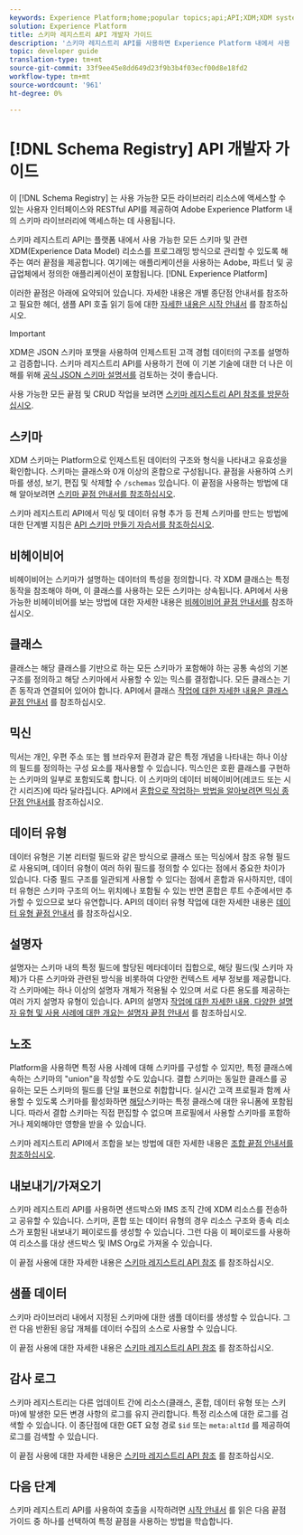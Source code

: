 ```yaml
---
keywords: Experience Platform;home;popular topics;api;API;XDM;XDM system;;experience data model;Experience data model;Experience Data Model;data model;Data Model;schema registry;Schema Registry;
solution: Experience Platform
title: 스키마 레지스트리 API 개발자 가이드
description: '스키마 레지스트리 API를 사용하면 Experience Platform 내에서 사용 가능한 모든 스키마 및 관련 XDM 리소스를 프로그래밍 방식으로 관리할 수 있습니다. '
topic: developer guide
translation-type: tm+mt
source-git-commit: 33f9ee45e8dd649d23f9b3b4f03ecf00d8e18fd2
workflow-type: tm+mt
source-wordcount: '961'
ht-degree: 0%

---
```



# [!DNL Schema Registry] API 개발자 가이드

이 [!DNL Schema Registry] 는 사용 가능한 모든 라이브러리 리소스에 액세스할 수 있는 사용자 인터페이스와 RESTful API를 제공하여 Adobe Experience Platform 내의 스키마 라이브러리에 액세스하는 데 사용됩니다.

스키마 레지스트리 API는 플랫폼 내에서 사용 가능한 모든 스키마 및 관련 XDM(Experience Data Model) 리소스를 프로그래밍 방식으로 관리할 수 있도록 해주는 여러 끝점을 제공합니다. 여기에는 애플리케이션을 사용하는 Adobe, 파트너 및 공급업체에서 정의한 애플리케이션이 포함됩니다. [!DNL Experience Platform]

이러한 끝점은 아래에 요약되어 있습니다. 자세한 내용은 개별 종단점 안내서를 참조하고 필요한 헤더, 샘플 API 호출 읽기 등에 대한 [자세한 내용은 시작 안내서](./getting-started.md) 를 참조하십시오.

>[!IMPORTANT]
>
>XDM은 JSON 스키마 포맷을 사용하여 인제스트된 고객 경험 데이터의 구조를 설명하고 검증합니다. 스키마 레지스트리 API를 사용하기 전에 이 기본 기술에 대한 더 나은 이해를 위해 [공식 JSON 스키마 설명서를](https://json-schema.org/) 검토하는 것이 좋습니다.

사용 가능한 모든 끝점 및 CRUD 작업을 보려면 [스키마 레지스트리 API 참조를 방문하십시오](https://www.adobe.io/apis/experienceplatform/home/api-reference.html#!acpdr/swagger-specs/schema-registry.yaml).

## 스키마

XDM 스키마는 Platform으로 인제스트된 데이터의 구조와 형식을 나타내고 유효성을 확인합니다. 스키마는 클래스와 0개 이상의 혼합으로 구성됩니다. 끝점을 사용하여 스키마를 생성, 보기, 편집 및 삭제할 수 `/schemas` 있습니다. 이 끝점을 사용하는 방법에 대해 알아보려면 [스키마 끝점 안내서를 참조하십시오](./schemas.md).

스키마 레지스트리 API에서 믹싱 및 데이터 유형 추가 등 전체 스키마를 만드는 방법에 대한 단계별 지침은 [API 스키마 만들기 자습서를 참조하십시오](../tutorials/create-schema-api.md).

## 비헤이비어

비헤이비어는 스키마가 설명하는 데이터의 특성을 정의합니다. 각 XDM 클래스는 특정 동작을 참조해야 하며, 이 클래스를 사용하는 모든 스키마는 상속됩니다. API에서 사용 가능한 비헤이비어를 보는 방법에 대한 자세한 내용은 [비헤이비어 끝점 안내서를](./behaviors.md) 참조하십시오.

## 클래스

클래스는 해당 클래스를 기반으로 하는 모든 스키마가 포함해야 하는 공통 속성의 기본 구조를 정의하고 해당 스키마에서 사용할 수 있는 믹스를 결정합니다. 모든 클래스는 기존 동작과 연결되어 있어야 합니다. API에서 클래스 [작업에 대한 자세한 내용은 클래스 끝점 안내서](./classes.md) 를 참조하십시오.

## 믹신

믹서는 개인, 우편 주소 또는 웹 브라우저 환경과 같은 특정 개념을 나타내는 하나 이상의 필드를 정의하는 구성 요소를 재사용할 수 있습니다. 믹스인은 호환 클래스를 구현하는 스키마의 일부로 포함되도록 합니다. 이 스키마의 데이터 비헤이비어(레코드 또는 시간 시리즈)에 따라 달라집니다. API에서 [혼합으로 작업하는 방법을 알아보려면 믹싱 종단점 안내서를](./mixins.md) 참조하십시오.

## 데이터 유형

데이터 유형은 기본 리터럴 필드와 같은 방식으로 클래스 또는 믹싱에서 참조 유형 필드로 사용되며, 데이터 유형이 여러 하위 필드를 정의할 수 있다는 점에서 중요한 차이가 있습니다. 다중 필드 구조를 일관되게 사용할 수 있다는 점에서 혼합과 유사하지만, 데이터 유형은 스키마 구조의 어느 위치에나 포함될 수 있는 반면 혼합은 루트 수준에서만 추가할 수 있으므로 보다 유연합니다. API의 데이터 유형 작업에 대한 자세한 내용은 [데이터 유형 끝점 안내서](./data-types.md) 를 참조하십시오.

## 설명자

설명자는 스키마 내의 특정 필드에 할당된 메타데이터 집합으로, 해당 필드(및 스키마 자체)가 다른 스키마와 관련된 방식을 비롯하여 다양한 컨텍스트 세부 정보를 제공합니다. 각 스키마에는 하나 이상의 설명자 개체가 적용될 수 있으며 서로 다른 용도를 제공하는 여러 가지 설명자 유형이 있습니다. API의 설명자 [작업에 대한 자세한 내용, 다양한 설명자 유형 및 사용 사례에 대한 개요는 설명자 끝점 안내서](./descriptors.md) 를 참조하십시오.

## 노조

Platform을 사용하면 특정 사용 사례에 대해 스키마를 구성할 수 있지만, 특정 클래스에 속하는 스키마의 &quot;union&quot;을 작성할 수도 있습니다. 결합 스키마는 동일한 클래스를 공유하는 모든 스키마의 필드를 단일 표현으로 취합합니다. 실시간 고객 프로필과 함께 사용할 수 있도록 스키마를 활성화하면 [해당](../../profile/home.md)스키마는 특정 클래스에 대한 유니폼에 포함됩니다. 따라서 결합 스키마는 직접 편집할 수 없으며 프로필에서 사용할 스키마를 포함하거나 제외해야만 영향을 받을 수 있습니다.

스키마 레지스트리 API에서 조합을 보는 방법에 대한 자세한 내용은 [조합 끝점 안내서를 참조하십시오](./unions.md).

## 내보내기/가져오기

스키마 레지스트리 API를 사용하면 샌드박스와 IMS 조직 간에 XDM 리소스를 전송하고 공유할 수 있습니다. 스키마, 혼합 또는 데이터 유형의 경우 리소스 구조와 종속 리소스가 포함된 내보내기 페이로드를 생성할 수 있습니다. 그런 다음 이 페이로드를 사용하여 리소스를 대상 샌드박스 및 IMS Org로 가져올 수 있습니다.

이 끝점 사용에 대한 자세한 내용은 [스키마 레지스트리 API 참조](https://www.adobe.io/apis/experienceplatform/home/api-reference.html#!acpdr/swagger-specs/schema-registry.yaml) 를 참조하십시오.

## 샘플 데이터

스키마 라이브러리 내에서 지정된 스키마에 대한 샘플 데이터를 생성할 수 있습니다. 그런 다음 반환된 응답 개체를 데이터 수집의 소스로 사용할 수 있습니다.

이 끝점 사용에 대한 자세한 내용은 [스키마 레지스트리 API 참조](https://www.adobe.io/apis/experienceplatform/home/api-reference.html#!acpdr/swagger-specs/schema-registry.yaml) 를 참조하십시오.

## 감사 로그

스키마 레지스트리는 다른 업데이트 간에 리소스(클래스, 혼합, 데이터 유형 또는 스키마)에 발생한 모든 변경 사항의 로그를 유지 관리합니다. 특정 리소스에 대한 로그를 검색할 수 있습니다. 이 종단점에 대한 GET 요청 경로 `$id` 또는 `meta:altId` 를 제공하여 로그를 검색할 수 있습니다.

이 끝점 사용에 대한 자세한 내용은 [스키마 레지스트리 API 참조](https://www.adobe.io/apis/experienceplatform/home/api-reference.html#!acpdr/swagger-specs/schema-registry.yaml) 를 참조하십시오.

## 다음 단계

스키마 레지스트리 API를 사용하여 호출을 시작하려면 [시작 안내서](./getting-started.md) 를 읽은 다음 끝점 가이드 중 하나를 선택하여 특정 끝점을 사용하는 방법을 학습합니다.
